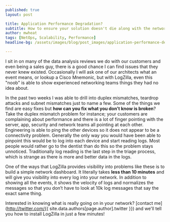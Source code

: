 ```yaml
---
published: true
layout: post

title: Application Performance Degradation?
subtitle: How to ensure your solution doesn't die along with the network
author: mwheat
tags: [NetOps, Scalability, Performance]
headline-bg: /assets/images/blog/post_images/application-performance-degradation/sorry-no-internet-today.png

---
```


I sit in on many of the data analysis reviews we do with our customers and even being a sales guy, there is a good chance I can find issues that they never knew existed. Occasionally I will ask one of our architects what an event means, or lookup a Cisco Mnemonic, but with LogZilla, even this "noob" is able to show experienced networking teams things they had no idea about.

In the past two weeks I was able to drill into duplex mismatches, teardrop attacks and subnet mismatches just to name a few. Some of the things we find are easy fixes but **how can you fix what you don’t know is broken**? Take the duplex mismatch problem for instance; your customers are complaining about performance and there is a lot of finger pointing with the server, app, security and network teams all pointing at each other. Engineering is able to ping the other devices so it does not appear to be a connectivity problem. Generally the only way you would have been able to pinpoint this would be to log into each device and start reading logs. Most people would rather go to the dentist than do this so the problem stays unnoticed. Traditionally log reading is the last step in the triage process, which is strange as there is more and better data in the logs. 

One of the ways that LogZilla provides visibility into problems like these is to build a simple network dashboard. It literally takes **less than 10 minutes** and will give you visibility into every log into your network. In addition to showing all the events, it shows the velocity of logs and normalizes the messages so that you don’t have to look at 10k log messages that say the exact same thing. 

Interested in knowing what is really going on in your network? [contact me](http://twitter.com/{{ site.data.authors[page.author].twitter }}) and we'll tell you how to install LogZilla in just a few minutes!

